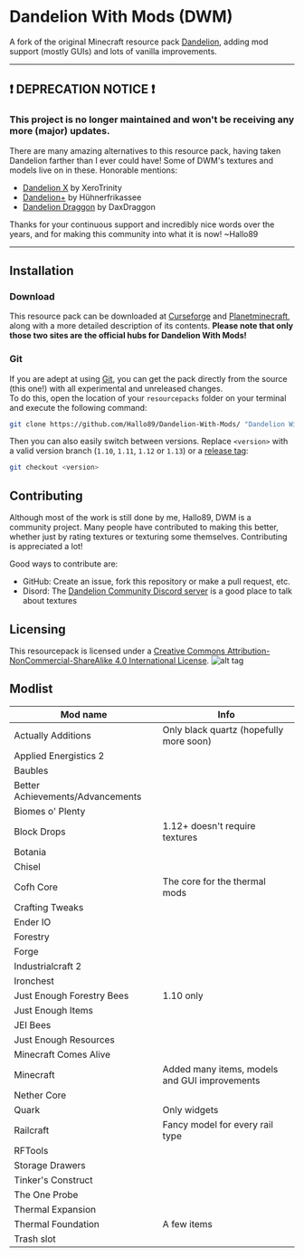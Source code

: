 # Dandelion With Mods (DWM)
A fork of the original Minecraft resource pack [Dandelion](https://www.minecraftforum.net/forums/mapping-and-modding-java-edition/resource-packs/1243109-16x-1-8-dandelion-biomes-o-plenty-support-updated), adding mod support (mostly GUIs) and lots of vanilla improvements.

<hr>

## ❗ **DEPRECATION NOTICE** ❗
###  This project is no longer maintained and won't be receiving any more (major) updates.
There are many amazing alternatives to this resource pack, having taken Dandelion farther than I ever could have! Some of DWM's textures and models live on in these. Honorable mentions:
- [Dandelion X](https://www.curseforge.com/minecraft/texture-packs/dandelion-x) by XeroTrinity
- [Dandelion+](https://www.curseforge.com/minecraft/texture-packs/dandelion-plus) by Hühnerfrikassee
- [Dandelion Draggon](https://www.planetminecraft.com/texture-pack/dandelion-extended-mods/) by DaxDraggon

Thanks for your continuous support and incredibly nice words over the years, and for making this community into what it is now! ~Hallo89

<hr>

## Installation
### Download
This resource pack can be downloaded at [Curseforge](https://minecraft.curseforge.com/projects/dandelion-with-mods) and [Planetminecraft](https://www.planetminecraft.com/texture_pack/mods-addon-pack-for-dandelion-110/), along with a more detailed description of its contents. **Please note that only those two sites are the official hubs for Dandelion With Mods!**

### Git
If you are adept at using [Git](https://git-scm.com/), you can get the pack directly from the source (this one!) with all experimental and unreleased changes.<br>
To do this, open the location of your `resourcepacks` folder on your terminal and execute the following command:
```sh
git clone https://github.com/Hallo89/Dandelion-With-Mods/ "Dandelion With Mods"
```
Then you can also easily switch between versions. Replace `<version>` with a valid version branch (`1.10`, `1.11`, `1.12` or `1.13`) or a [release tag](https://github.com/Hallo89/Dandelion-With-Mods/releases):
```sh
git checkout <version>
```

## Contributing
Although most of the work is still done by me, Hallo89, DWM is a community project. Many people have contributed to making this better, whether just by rating textures or texturing some themselves. Contributing is appreciated a lot!

Good ways to contribute are:
- GitHub: Create an issue, fork this repository or make a pull request, etc.
- Disord: The [Dandelion Community Discord server](https://discord.gg/63SnH3V) is a good place to talk about textures


## Licensing
This resourcepack is licensed under a [Creative Commons Attribution-NonCommercial-ShareAlike 4.0 International License](https://creativecommons.org/licenses/by-nc-sa/4.0/).
![alt tag](https://i.creativecommons.org/l/by-nc-sa/4.0/88x31.png)


## Modlist
|Mod name|Info|
|---|---|
|Actually Additions|Only black quartz (hopefully more soon)|
|Applied Energistics 2||
|Baubles||
|Better Achievements/Advancements||
|Biomes o' Plenty||
|Block Drops|1.12+ doesn't require textures|
|Botania||
|Chisel||
|Cofh Core|The core for the thermal mods|
|Crafting Tweaks||
|Ender IO||
|Forestry||
|Forge||
|Industrialcraft 2||
|Ironchest||
|Just Enough Forestry Bees|1.10 only|
|Just Enough Items||
|JEI Bees||
|Just Enough Resources||
|Minecraft Comes Alive||
|Minecraft|Added many items, models and GUI improvements|
|Nether Core||
|Quark|Only widgets|
|Railcraft|Fancy model for every rail type|
|RFTools||
|Storage Drawers||
|Tinker's Construct||
|The One Probe||
|Thermal Expansion||
|Thermal Foundation|A few items|
|Trash slot||
